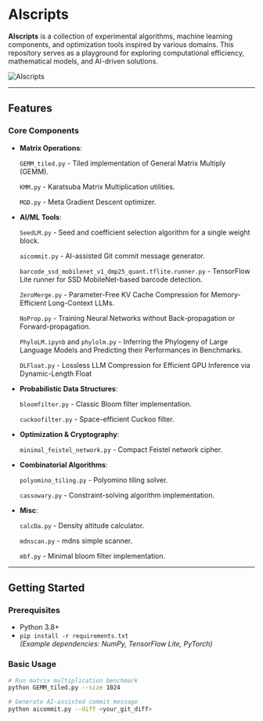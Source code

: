 # AIscripts #

**AIscripts** is a collection of experimental algorithms, machine learning components, and optimization tools inspired by various domains. This repository serves as a playground for exploring computational efficiency, mathematical models, and AI-driven solutions.

![AIscripts](https://img.shields.io/badge/Status-Experimental-orange)

---

## Features

### Core Components
- **Matrix Operations**:

  `GEMM_tiled.py` - Tiled implementation of General Matrix Multiply (GEMM).

  `KMM.py` - Karatsuba Matrix Multiplication utilities.

  `MGD.py` - Meta Gradient Descent optimizer.  

- **AI/ML Tools**:  

  `SeedLM.py` - Seed and coefficient selection algorithm for a single weight block.

  `aicommit.py` - AI-assisted Git commit message generator.

  `barcode_ssd_mobilenet_v1_dmp25_quant.tflite.runner.py` - TensorFlow Lite runner for SSD MobileNet-based barcode detection.  

  `ZeroMerge.py` - Parameter-Free KV Cache Compression for Memory-Efficient Long-Context LLMs.

  `NoProp.py` - Training Neural Networks without Back-propagation or Forward-propagation.

  `PhyloLM.ipynb` and `phylolm.py` - Inferring the Phylogeny of Large Language Models and Predicting their Performances in Benchmarks.

  `DLFloat.py` - Lossless LLM Compression for Efficient GPU Inference via Dynamic-Length Float

- **Probabilistic Data Structures**:

  `bloomfilter.py` - Classic Bloom filter implementation.

  `cuckoofilter.py` - Space-efficient Cuckoo filter.
  
- **Optimization & Cryptography**:   

  `minimal_feistel_network.py` - Compact Feistel network cipher.
  
- **Combinatorial Algorithms**:  

  `polyomino_tiling.py` - Polyomino tiling solver.  

  `cassowary.py` - Constraint-solving algorithm implementation.  

- **Misc**:

  `calcDa.py` - Density altitude calculator.

  `mdnscan.py` - mdns simple scanner.  

  `mbf.py` - Minimal bloom filter implementation. 

---

## Getting Started

### Prerequisites
- Python 3.8+
- `pip install -r requirements.txt`  
  *(Example dependencies: NumPy, TensorFlow Lite, PyTorch)*

### Basic Usage
```bash
# Run matrix multiplication benchmark
python GEMM_tiled.py --size 1024

# Generate AI-assisted commit message
python aicommit.py --diff <your_git_diff>
